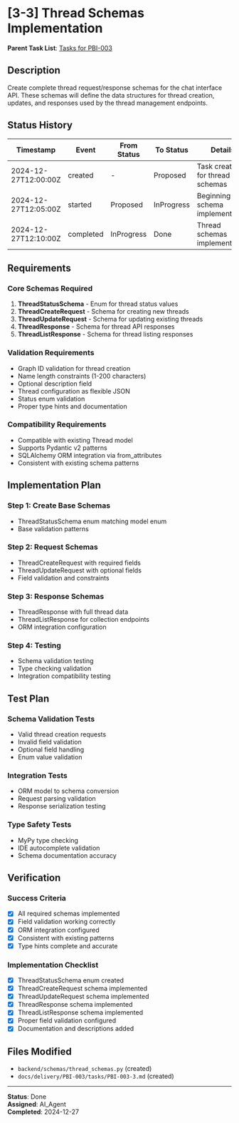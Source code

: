 # [3-3] Thread Schemas Implementation

**Parent Task List**: [Tasks for PBI-003](mdc:../tasks.md)

## Description

Create complete thread request/response schemas for the chat interface API. These schemas will define the data structures for thread creation, updates, and responses used by the thread management endpoints.

## Status History

| Timestamp | Event | From Status | To Status | Details | User |
|-----------|-------|-------------|-----------|---------|------|
| 2024-12-27T12:00:00Z | created | - | Proposed | Task created for thread schemas | AI_Agent |
| 2024-12-27T12:05:00Z | started | Proposed | InProgress | Beginning schema implementation | AI_Agent |
| 2024-12-27T12:10:00Z | completed | InProgress | Done | Thread schemas implemented | AI_Agent |

## Requirements

### Core Schemas Required
1. **ThreadStatusSchema** - Enum for thread status values
2. **ThreadCreateRequest** - Schema for creating new threads
3. **ThreadUpdateRequest** - Schema for updating existing threads  
4. **ThreadResponse** - Schema for thread API responses
5. **ThreadListResponse** - Schema for thread listing responses

### Validation Requirements
- Graph ID validation for thread creation
- Name length constraints (1-200 characters)
- Optional description field
- Thread configuration as flexible JSON
- Status enum validation
- Proper type hints and documentation

### Compatibility Requirements
- Compatible with existing Thread model
- Supports Pydantic v2 patterns
- SQLAlchemy ORM integration via from_attributes
- Consistent with existing schema patterns

## Implementation Plan

### Step 1: Create Base Schemas
- ThreadStatusSchema enum matching model enum
- Base validation patterns

### Step 2: Request Schemas
- ThreadCreateRequest with required fields
- ThreadUpdateRequest with optional fields
- Field validation and constraints

### Step 3: Response Schemas
- ThreadResponse with full thread data
- ThreadListResponse for collection endpoints
- ORM integration configuration

### Step 4: Testing
- Schema validation testing
- Type checking validation
- Integration compatibility testing

## Test Plan

### Schema Validation Tests
- Valid thread creation requests
- Invalid field validation
- Optional field handling
- Enum value validation

### Integration Tests
- ORM model to schema conversion
- Request parsing validation
- Response serialization testing

### Type Safety Tests
- MyPy type checking
- IDE autocomplete validation
- Schema documentation accuracy

## Verification

### Success Criteria
- [x] All required schemas implemented
- [x] Field validation working correctly
- [x] ORM integration configured
- [x] Consistent with existing patterns
- [x] Type hints complete and accurate

### Implementation Checklist
- [x] ThreadStatusSchema enum created
- [x] ThreadCreateRequest schema implemented
- [x] ThreadUpdateRequest schema implemented
- [x] ThreadResponse schema implemented
- [x] ThreadListResponse schema implemented
- [x] Proper field validation configured
- [x] Documentation and descriptions added

## Files Modified

- `backend/schemas/thread_schemas.py` (created)
- `docs/delivery/PBI-003/tasks/PBI-003-3.md` (created)

---

**Status**: Done  
**Assigned**: AI_Agent  
**Completed**: 2024-12-27 